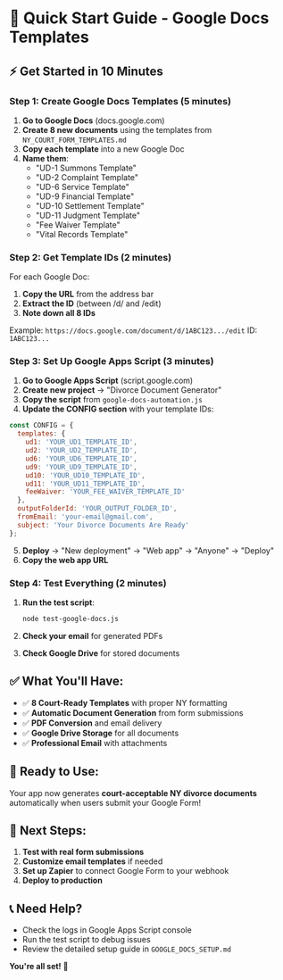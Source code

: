 # 🚀 Quick Start Guide - Google Docs Templates

## ⚡ **Get Started in 10 Minutes**

### **Step 1: Create Google Docs Templates (5 minutes)**

1. **Go to Google Docs** (docs.google.com)
2. **Create 8 new documents** using the templates from `NY_COURT_FORM_TEMPLATES.md`
3. **Copy each template** into a new Google Doc
4. **Name them**:
   - "UD-1 Summons Template"
   - "UD-2 Complaint Template"
   - "UD-6 Service Template"
   - "UD-9 Financial Template"
   - "UD-10 Settlement Template"
   - "UD-11 Judgment Template"
   - "Fee Waiver Template"
   - "Vital Records Template"

### **Step 2: Get Template IDs (2 minutes)**

For each Google Doc:
1. **Copy the URL** from the address bar
2. **Extract the ID** (between /d/ and /edit)
3. **Note down all 8 IDs**

Example: `https://docs.google.com/document/d/1ABC123.../edit`
ID: `1ABC123...`

### **Step 3: Set Up Google Apps Script (3 minutes)**

1. **Go to Google Apps Script** (script.google.com)
2. **Create new project** → "Divorce Document Generator"
3. **Copy the script** from `google-docs-automation.js`
4. **Update the CONFIG section** with your template IDs:

```javascript
const CONFIG = {
  templates: {
    ud1: 'YOUR_UD1_TEMPLATE_ID',
    ud2: 'YOUR_UD2_TEMPLATE_ID',
    ud6: 'YOUR_UD6_TEMPLATE_ID',
    ud9: 'YOUR_UD9_TEMPLATE_ID',
    ud10: 'YOUR_UD10_TEMPLATE_ID',
    ud11: 'YOUR_UD11_TEMPLATE_ID',
    feeWaiver: 'YOUR_FEE_WAIVER_TEMPLATE_ID'
  },
  outputFolderId: 'YOUR_OUTPUT_FOLDER_ID',
  fromEmail: 'your-email@gmail.com',
  subject: 'Your Divorce Documents Are Ready'
};
```

5. **Deploy** → "New deployment" → "Web app" → "Anyone" → "Deploy"
6. **Copy the web app URL**

### **Step 4: Test Everything (2 minutes)**

1. **Run the test script**:
   ```bash
   node test-google-docs.js
   ```

2. **Check your email** for generated PDFs
3. **Check Google Drive** for stored documents

## ✅ **What You'll Have:**

- ✅ **8 Court-Ready Templates** with proper NY formatting
- ✅ **Automatic Document Generation** from form submissions
- ✅ **PDF Conversion** and email delivery
- ✅ **Google Drive Storage** for all documents
- ✅ **Professional Email** with attachments

## 🎯 **Ready to Use:**

Your app now generates **court-acceptable NY divorce documents** automatically when users submit your Google Form!

## 🔧 **Next Steps:**

1. **Test with real form submissions**
2. **Customize email templates** if needed
3. **Set up Zapier** to connect Google Form to your webhook
4. **Deploy to production**

## 📞 **Need Help?**

- Check the logs in Google Apps Script console
- Run the test script to debug issues
- Review the detailed setup guide in `GOOGLE_DOCS_SETUP.md`

**You're all set! 🎉** 